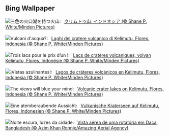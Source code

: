 ## Bing Wallpaper
![](https://www.bing.com/th?id=OHR.FloresIsland_JA-JP2788584919_UHD.jpg&w=1000)三色の火口湖を持つ火山:&nbsp;&ensp;[クリムトゥ山, インドネシア (© Shane P. White/Minden Pictures)](https://www.bing.com/th?id=OHR.FloresIsland_JA-JP2788584919_UHD.jpg)
<br><br/>
![](https://www.bing.com/th?id=OHR.FloresIsland_IT-IT4545607892_UHD.jpg&w=1000)Vulcani d'acqua?:&nbsp;&ensp;[Laghi del cratere vulcanico di Kelimutu, Flores, Indonesia (© Shane P. White/Minden Pictures)](https://www.bing.com/th?id=OHR.FloresIsland_IT-IT4545607892_UHD.jpg)
<br><br/>
![](https://www.bing.com/th?id=OHR.FloresIsland_FR-FR5999028657_UHD.jpg&w=1000)Trois lacs pour le prix d’un !:&nbsp;&ensp;[Lacs de cratères volcaniques, volvan Kelimutu, Flores, Indonésie (© Shane P. White/Minden Pictures)](https://www.bing.com/th?id=OHR.FloresIsland_FR-FR5999028657_UHD.jpg)
<br><br/>
![](https://www.bing.com/th?id=OHR.FloresIsland_ES-ES8971100389_UHD.jpg&w=1000)¡Vistas azulinantes!:&nbsp;&ensp;[Lagos de cráteres volcánicos en Kelimutu, Flores, Indonesia (© Shane P. White/Minden Pictures)](https://www.bing.com/th?id=OHR.FloresIsland_ES-ES8971100389_UHD.jpg)
<br><br/>
![](https://www.bing.com/th?id=OHR.FloresIsland_EN-GB9368933126_UHD.jpg&w=1000)The views will blue your mind:&nbsp;&ensp;[Volcanic crater lakes on Kelimutu, Flores, Indonesia (© Shane P. White/Minden Pictures)](https://www.bing.com/th?id=OHR.FloresIsland_EN-GB9368933126_UHD.jpg)
<br><br/>
![](https://www.bing.com/th?id=OHR.FloresIsland_DE-DE4765362804_UHD.jpg&w=1000)Eine atemberaubende Aussicht:&nbsp;&ensp;[Vulkanische Kraterseen auf Kelimutu, Flores, Indonesien (© Shane P. White/Minden Pictures)](https://www.bing.com/th?id=OHR.FloresIsland_DE-DE4765362804_UHD.jpg)
<br><br/>
![](https://www.bing.com/th?id=OHR.DhakaBangladesh_PT-BR3551380225_UHD.jpg&w=1000)Noite escura, luzes da cidade:&nbsp;&ensp;[Vista aérea de uma rotatória em Daca, Bangladesh (© Azim Khan Ronnie/Amazing Aerial Agency)](https://www.bing.com/th?id=OHR.DhakaBangladesh_PT-BR3551380225_UHD.jpg)
<br><br/>
